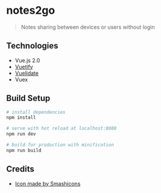 # notes2go

> Notes sharing between devices or users without login

## Technologies
* Vue.js 2.0
* [Vuetify](https://vuetifyjs.com)
* [Vuelidate](https://github.com/monterail/vuelidate)
* Vuex

## Build Setup

``` bash
# install dependencies
npm install

# serve with hot reload at localhost:8080
npm run dev

# build for production with minification
npm run build
```

## Credits

* [Icon made by Smashicons](https://www.flaticon.com/authors/smashicons)